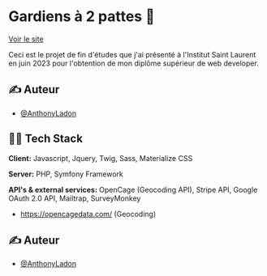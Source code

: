 # Gardiens à 2 pattes 🐶

[Voir le site](https://gardiens2pattes.be/)


Ceci est le projet de fin d'études que j'ai présenté à l'Institut Saint Laurent en juin 2023 pour l'obtention de mon diplôme supérieur de web developer.

## ✍️ Auteur

- [@AnthonyLadon](https://www.github.com/anthonyladon)

## 🧑‍🔧 Tech Stack

**Client:** Javascript, Jquery, Twig, Sass, Materialize CSS

**Server:** PHP, Symfony Framework

**API's & external services:** OpenCage (Geocoding API), Stripe API, Google OAuth 2.0 API, Mailtrap, SurveyMonkey

- https://opencagedata.com/ (Geocoding)

## ✍️ Auteur

- [@AnthonyLadon](https://www.github.com/anthonyladon)
